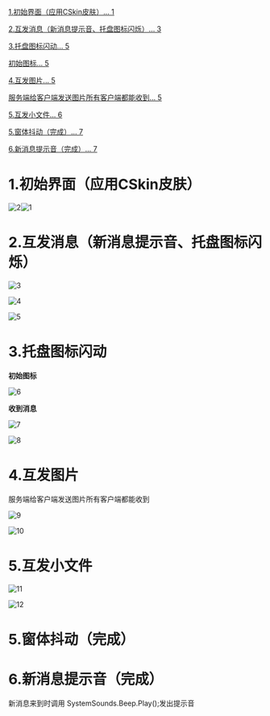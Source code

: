 [1.初始界面（应用CSkin皮肤）... 1](#_Toc106282598)

[2.互发消息（新消息提示音、托盘图标闪烁）... 3](#_Toc106282599)

[3.托盘图标闪动... 5](#_Toc106282600)

[初始图标... 5](#_Toc106282601)

[4.互发图片... 5](#_Toc106282602)

[服务端给客户端发送图片所有客户端都能收到... 5](#_Toc106282603)

[5.互发小文件... 6](#_Toc106282604)

[5.窗体抖动（完成）... 7](#_Toc106282605)

[6.新消息提示音（完成）... 7](#_Toc106282606)

 

 

 

# 1.初始界面（应用CSkin皮肤）



![2](Readme.assets/2.png)![1](Readme.assets/1.png)

# 2.互发消息（新消息提示音、托盘图标闪烁）

![3](Readme.assets/3.png)

![4](Readme.assets/4.png)

![5](Readme.assets/5.png)





# 3.托盘图标闪动

**初始图标**

![6](Readme.assets/6.png)

**收到消息**

![7](Readme.assets/7.png)

 ![8](Readme.assets/8.png)

# 4.互发图片

服务端给客户端发送图片所有客户端都能收到

![9](Readme.assets/9-1655425544741.png)

![10](Readme.assets/10.png)



# 5.互发小文件

![11](Readme.assets/11.png)

![12](Readme.assets/12.png)

# 5.窗体抖动（完成）

# 6.新消息提示音（完成）

新消息来到时调用 SystemSounds.Beep.Play();发出提示音